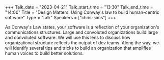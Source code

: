 +++
Talk_date = "2023-04-21"
Talk_start_time = "13:30"
Talk_end_time = "14:00"
Title = "Design Matters: Using Conway's law to build human-centric software"
Type = "talk"
Speakers = ["chris-sims"]
+++

As Conway's Law states, your software is a reflection of your organization's communications structures. Large and convoluted organizations build large and convoluted software. We will use this lens to discuss how organizational structure reflects the output of dev teams. Along the way, we will identify several tips and tricks to build an organization that amplifies human voices to build better solutions.
